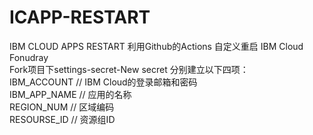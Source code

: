 # ICAPP-RESTART
IBM CLOUD APPS RESTART
利用Github的Actions 自定义重启 IBM Cloud Fonudray  
Fork项目下settings-secret-New secret 分别建立以下四项：  
IBM_ACCOUNT // IBM Cloud的登录邮箱和密码  
IBM_APP_NAME // 应用的名称  
REGION_NUM // 区域编码  
RESOURSE_ID // 资源组ID  
